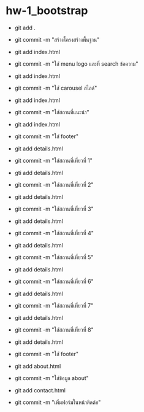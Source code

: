 # hw-1_bootstrap

- git add .
- git commit -m  "สร้างโครงสร้างพื้นฐาน"

- git add index.html
- git commit -m "ใส่ menu logo และที่ search ข้อความ"
- git add index.html
- git commit -m "ใส่ carousel สไลด์"
- git add index.html
- git commit -m "ใส่สถานที่แนะนำ"
- git add index.html
- git commit -m "ใส่ footer"

- git add details.html
- git commit -m "ใส่สถานที่เที่ยวที่ 1"
- gti add details.html
- git commit -m "ใส่สถานที่เที่ยวที่ 2"
- git add details.html
- git commit -m "ใส่สถานที่เที่ยวที่ 3"
- git add details.html
- git commit -m "ใส่สถานที่เที่ยวที่ 4"
- git add details.html
- git commit -m "ใส่สถานที่เที่ยวที่ 5"
- git add details.html
- git commit -m "ใส่สถานที่เที่ยวที่ 6"
- git add details.html
- git commit -m "ใส่สถานที่เที่ยวที่ 7"
- git add details.html
- git commit -m "ใส่สถานที่เที่ยวที่ 8"
- git add details.html
- git commit -m "ใส่ footer"

- git add about.html 
- git commit -m "ใส่ข้อมูล about"

- git add contact.html
- git commit -m "เพิ่มฟอร์มในหน้าติดต่อ"